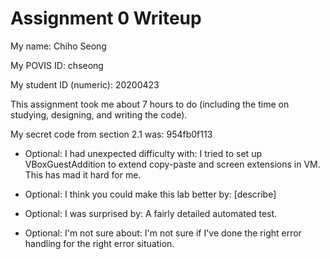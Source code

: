 Assignment 0 Writeup
=============

My name: Chiho Seong

My POVIS ID: chseong

My student ID (numeric): 20200423

This assignment took me about 7 hours to do (including the time on studying, designing, and writing the code).

My secret code from section 2.1 was: 954fb0f113

- Optional: I had unexpected difficulty with: I tried to set up VBoxGuestAddition to extend copy-paste and screen extensions in VM. This has mad it hard for me.

- Optional: I think you could make this lab better by: [describe]

- Optional: I was surprised by: A fairly detailed automated test.

- Optional: I'm not sure about: I'm not sure if I've done the right error handling for the right error situation.
